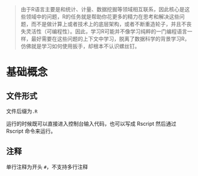 > 由于R语言主要是和统计、计量、数据挖掘等领域相互联系，因此核心是这些领域中的问题，R的任务就是帮助你花更多的精力在思考和解决这些问题，而不是做计算上或者技术上的底层架构，或者不断重造轮子，并且不丧失灵活性（可编程性）。因此，学习R可能并不像学习纯粹的一门编程语言一样，最好需要在这些问题的上下文中学习，脱离了数据科学的背景学习R，仿佛就是学习如何使用扳手，却根本不认识螺丝钉。

# 基础概念

## 文件形式

文件后缀为`.R`

运行的时候既可以直接进入控制台输入代码，也可以写成 Rscript 然后通过 Rscript 命令来运行。

## 注释

单行注释为开头 `#`，不支持多行注释

